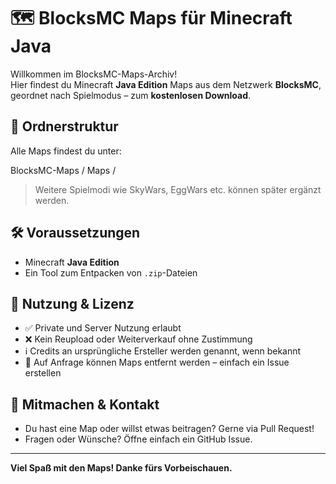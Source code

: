 # 🗺️ BlocksMC Maps für Minecraft Java

Willkommen im BlocksMC-Maps-Archiv!  
Hier findest du Minecraft **Java Edition** Maps aus dem Netzwerk **BlocksMC**, geordnet nach Spielmodus – zum **kostenlosen Download**.

## 📁 Ordnerstruktur

Alle Maps findest du unter:

BlocksMC-Maps / Maps /


> Weitere Spielmodi wie SkyWars, EggWars etc. können später ergänzt werden.

## 🛠️ Voraussetzungen

- Minecraft **Java Edition**
- Ein Tool zum Entpacken von `.zip`-Dateien

## 📜 Nutzung & Lizenz

- ✅ Private und Server Nutzung erlaubt
- ❌ Kein Reupload oder Weiterverkauf ohne Zustimmung
- ℹ️ Credits an ursprüngliche Ersteller werden genannt, wenn bekannt
- 🔁 Auf Anfrage können Maps entfernt werden – einfach ein Issue erstellen

## 💬 Mitmachen & Kontakt

- Du hast eine Map oder willst etwas beitragen? Gerne via Pull Request!
- Fragen oder Wünsche? Öffne einfach ein GitHub Issue.

---

**Viel Spaß mit den Maps! Danke fürs Vorbeischauen.**
